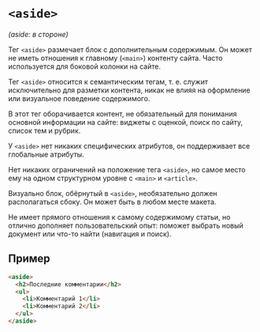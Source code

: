 # `<aside>`

_(aside: в стороне)_

Тег `<aside>` размечает блок с дополнительным содержимым. Он может не иметь отношения к главному (`<main>`) контенту сайта. Часто используется для боковой колонки на сайте.

Тег `<aside>` относится к семантическим тегам, т. е. служит исключительно для разметки контента, никак не влияя на оформление или визуальное поведение содержимого.

В этот тег оборачивается контент, не обязательный для понимания основной информации на сайте: виджеты с оценкой, поиск по сайту, список тем и рубрик.

У `<aside>` нет никаких специфических атрибутов, он поддерживает все глобальные атрибуты.

Нет никаких ограничений на положение тега `<aside>`, но самое место ему на одном структурном уровне с `<main>` и `<article>`.

Визуально блок, обёрнутый в `<aside>`, необязательно должен располагаться сбоку. Он может быть в любом месте макета.

Не имеет прямого отношения к самому содержимому статьи, но отлично дополняет пользовательский опыт: поможет выбрать новый документ или что-то найти (навигация и поиск).

## Пример

```html
<aside>
  <h2>Последние комментарии</h2>
  <ul>
    <li>Комментарий 1</li>
    <li>Комментарий 2</li>
  </ul>
</aside>
```

